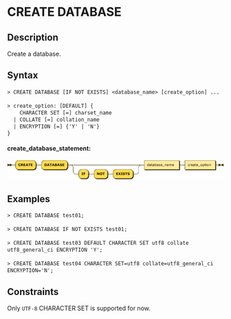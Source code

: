 # **CREATE DATABASE**

## **Description**
Create a database.

## **Syntax**

```
> CREATE DATABASE [IF NOT EXISTS] <database_name> [create_option] ...

> create_option: [DEFAULT] {
	CHARACTER SET [=] charset_name
  | COLLATE [=] collation_name
  | ENCRYPTION [=] {'Y' | 'N'}
}
```

#### create_database_statement:

![Create Database Diagram](https://github.com/matrixorigin/artwork/blob/main/docs/reference/create_database_statement.png?raw=true)

## **Examples**
```
> CREATE DATABASE test01;

> CREATE DATABASE IF NOT EXISTS test01;

> CREATE DATABASE test03 DEFAULT CHARACTER SET utf8 collate utf8_general_ci ENCRYPTION 'Y';

> CREATE DATABASE test04 CHARACTER SET=utf8 collate=utf8_general_ci ENCRYPTION='N';
```

## **Constraints**

Only `UTF-8` CHARACTER SET is supported for now. 
